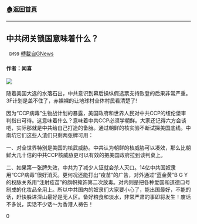 ###  [:house:返回首頁](https://github.com/ourhimalayas/txt)
---

## 中共闭关锁国意味着什么？
` GM99` [轉載自GNews](https://gnews.org/zh-hans/557519/)

#### **作者：闻喜**

![](https://gnews-media-offload.s3.amazonaws.com/wp-content/uploads/2020/11/14022809/Cover.jpg)

随着美国大选的水落石出，中共意识到幕后操纵假选票支持败登的后果非常严重。3F计划是盖不住了，赤裸裸的让地球村全体村民看清楚了!

因为“CCP病毒”生物战计划的暴露，美国政府和世界人民对中共CCP的纽伦堡审判指曰可待。这意味着什么？意味着中共CCP必须学朝鲜。大家还记得六方会谈吧，实际那就是中共给自己打造的备胎。通过朝鲜的核实验不断试探美国底线。中南坑它们这些人渣们只剩两张牌可用：

一、对全世界特别是美国的核武威胁。中共认为朝鲜的核威胁可以凑效，那么比朝鲜大几十倍的中共CCP核威胁更可以有效的把美国政府拉到谈判桌上。

二、如果第一张牌失效，中共为了减少人证就会杀人灭口。14亿中共国奴隶用“CCP病毒”很好消灭。更何况还能打出“疫苗”的广告，对外通过“蓝金黄”B G Y的权脉关系用“注射疫苗”的旗帜掩饰第二次放毒。对内则是把各种爱国和道德口号制成的化妆品全用上。所以中共国内的奴隶们大家要小心了，能出国最好，不能的话，赶快躲进深山最好是无人区。备好粮食和淡水，非常严肃的事即将发生！废话不多说，实话不少话～为香港人祷告！

0
